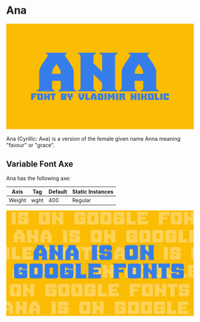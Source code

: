 # Ana

![Image](docs/i1.png)

Ana (Cyrillic: Ана) is a version of the female given name Anna meaning "favour" or "grace".

## Variable Font Axe
Ana has the following axe:

Axis | Tag | Default | Static Instances
--- | --- | --- | ---
Weight | wght | 400 | Regular

![Image](docs/i2.png)


